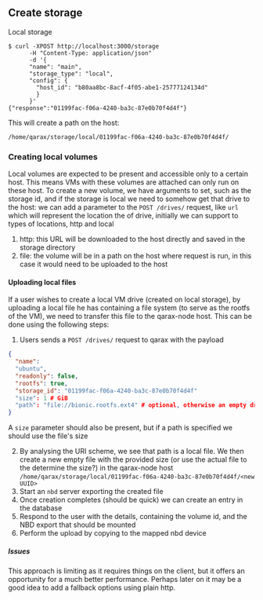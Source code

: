 ## Create storage
Local storage
```shell
$ curl -XPOST http://localhost:3000/storage 
      -H "Content-Type: application/json" 
      -d '{ 
      "name": "main",
      "storage_type": "local",
      "config": { 
        "host_id": "b80aa8bc-8acf-4f05-abe1-25777124134d"
        }
      }'
{"response":"01199fac-f06a-4240-ba3c-87e0b70f4d4f"}
```
This will create a path on the host:
```
/home/qarax/storage/local/01199fac-f06a-4240-ba3c-87e0b70f4d4f/
```

### Creating local volumes
Local volumes are expected to be present and accessible only to a certain host. This means VMs with these volumes are attached can only run on these host. To create a new volume, we have arguments to set, such as the storage id, and if the storage is local we need to somehow get that drive to the host: we can add a parameter to the `POST /drives/` request, like `url` which will represent the location the of drive, initially we can support to types of locations, http and local
  1. http: this URL will be downloaded to the host directly and saved in the storage directory
  2. file: the volume will be in a path on the host where request is run, in this case it would need to be uploaded to the host
    
#### Uploading local files

If a user wishes to create a local VM drive (created on local storage), by uploading a local file he has containing a file system (to serve as the rootfs of the VM), we need to transfer this file to the qarax-node host. This can be done using the following steps:
1. Users sends a `POST /drives/` request to qarax with the payload
```json
{ 
  "name":
  "ubuntu",
  "readonly": false,
  "rootfs": true,
  "storage_id": "01199fac-f06a-4240-ba3c-87e0b70f4d4f"
  "size": 1 # GiB
  "path": "file://bionic.rootfs.ext4" # optional, otherwise an empty drive will be create
}
```
A `size` parameter should also be present, but if a path is specified we should use the file's size

2. By analysing the URI scheme, we see that path is a local file. We then create a new empty file with the provided size (or use the actual file to the determine the size?) in the qarax-node host
`/home/qarax/storage/local/01199fac-f06a-4240-ba3c-87e0b70f4d4f/<new UUID>`
3. Start an `nbd` server exporting the created file
4. Once creation completes (should be quick) we can create an entry in the database
5. Respond to the user with the details, containing the volume id, and the NBD export that should be mounted
6. Perform the upload by copying to the mapped nbd device

##### Issues
This approach is limiting as it requires things on the client, but it offers an opportunity for a much better performance. Perhaps later on it may be a good idea to add a fallback options using plain http.
